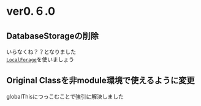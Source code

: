 # ver0.６.0

## DatabaseStorageの削除

いらなくね？？となりました  
[`LocalForage`](https://github.com/localForage/localForage)を使いましょう

## Original Classを非module環境で使えるように変更

globalThisにつっこむことで強引に解決しました
